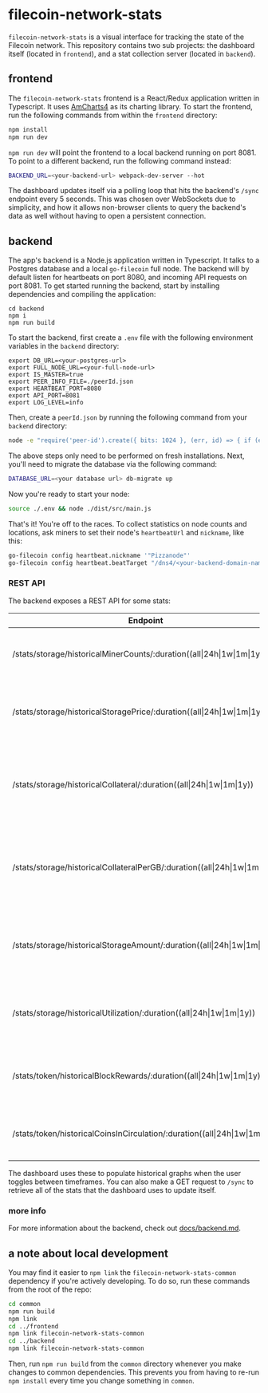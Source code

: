 # filecoin-network-stats

`filecoin-network-stats` is a visual interface for tracking the state of the Filecoin network. This repository contains two sub projects: the dashboard itself (located in `frontend`), and a stat collection server (located in `backend`).

## frontend

The `filecoin-network-stats` frontend is a React/Redux application written in Typescript. It uses [AmCharts4](https://www.amcharts.com) as its charting library. To start the frontend, run the following commands from within the `frontend` directory:

```bash
npm install
npm run dev
```

`npm run dev` will point the frontend to a local backend running on port 8081. To point to a different backend, run the following command instead:

```bash
BACKEND_URL=<your-backend-url> webpack-dev-server --hot
```

The dashboard updates itself via a polling loop that hits the backend's `/sync` endpoint every 5 seconds. This was chosen over WebSockets due to simplicity, and how it allows non-browser clients to query the backend's data as well without having to open a persistent connection.

## backend

The app's backend is a Node.js application written in Typescript. It talks to a Postgres database and a local `go-filecoin` full node. The backend will by default listen for heartbeats on port 8080, and incoming API requests on port 8081. To get started running the backend, start by installing dependencies and compiling the application:

```
cd backend
npm i
npm run build
```

To start the backend, first create a `.env` file with the following environment variables in the `backend` directory:

```
export DB_URL=<your-postgres-url>
export FULL_NODE_URL=<your-full-node-url>
export IS_MASTER=true
export PEER_INFO_FILE=./peerId.json
export HEARTBEAT_PORT=8080
export API_PORT=8081
export LOG_LEVEL=info
```

Then, create a `peerId.json` by running the following command from your `backend` directory:

```bash
node -e "require('peer-id').create({ bits: 1024 }, (err, id) => { if (err) { throw err; } console.log(JSON.stringify(id.toJSON(), null, 2))})" > peerId.json
```

The above steps only need to be performed on fresh installations. Next, you'll need to migrate the database via the following command:

```bash
DATABASE_URL=<your database url> db-migrate up
```

Now you're ready to start your node:

```bash
source ./.env && node ./dist/src/main.js
```

That's it! You're off to the races. To collect statistics on node counts and locations, ask miners to set their node's `heartbeatUrl` and `nickname`, like this:

```bash
go-filecoin config heartbeat.nickname '"Pizzanode"'
go-filecoin config heartbeat.beatTarget "/dns4/<your-backend-domain-name>/tcp/8080/ipfs/<your-peer-id>"
```

### REST API

The backend exposes a REST API for some stats:

| Endpoint                                                                | Description                                                                 |
|-------------------------------------------------------------------------|-----------------------------------------------------------------------------|
| /stats/storage/historicalMinerCounts/:duration((all\|24h\|1w\|1m\|1y))      | Returns the number of heartbeating miners over time.                        |
| /stats/storage/historicalStoragePrice/:duration((all\|24h\|1w\|1m\|1y))     | Returns the average price of storage (in FIL) over time.                    |
| /stats/storage/historicalCollateral/:duration((all\|24h\|1w\|1m\|1y))       | Returns the amount of total pledged storage collateral (in FIL) over time.  |
| /stats/storage/historicalCollateralPerGB/:duration((all\|24h\|1w\|1m\|1y))  | Returns the amount of pledged storage collateral per GB (in FIL) over time. |
| /stats/storage/historicalStorageAmount/:duration((all\|24h\|1w\|1m\|1y))    | Returns the historical amount of network storage (in GB) over time.         |
| /stats/storage/historicalUtilization/:duration((all\|24h\|1w\|1m\|1y))      | Returns historical network utilization (as a %) over time.                  |
| /stats/token/historicalBlockRewards/:duration((all\|24h\|1w\|1m\|1y))       | Returns the historical block rewards (in FIL) over time.                    |
| /stats/token/historicalCoinsInCirculation/:duration((all\|24h\|1w\|1m\|1y)) | Returns the number of coins in circulation over time.                       |

The dashboard uses these to populate historical graphs when the user toggles between timeframes. You can also make a GET request to `/sync` to retrieve all of the stats that the dashboard uses to update itself.

### more info

For more information about the backend, check out [docs/backend.md](./docs/backend.md).

## a note about local development

You may find it easier to `npm link` the `filecoin-network-stats-common` dependency if you're actively developing. To do so, run these commands from the root of the repo:

```bash
cd common
npm run build
npm link
cd ../frontend
npm link filecoin-network-stats-common
cd ../backend
npm link filecoin-network-stats-common
```

Then, run `npm run build` from the `common` directory whenever you make changes to common dependencies. This prevents you from having to re-run `npm install` every time you change something in `common`.
